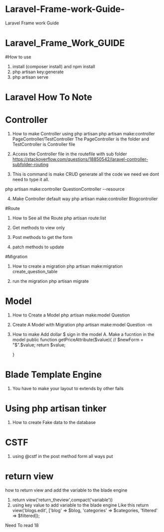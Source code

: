 # Laravel-Frame-work-Guide-
Laravel Frame work Guide 



# Laravel_Frame_Work_GUIDE

#How to use 
1. install  (composer install) and npm install
2. php artisan key:generate 
3. php artisan serve 




# Laravel How To Note 

# Controller  
1. How to make Controller using php artisan
php artisan make:controller PageController/TestController
The PageController is the folder and TestController is Controller file

2. Access the Controller file in the routefile with sub folder 
 https://stackoverflow.com/questions/18850542/laravel-controller-subfolder-routing


3. This is command is make CRUD generate all the code we need we dont need to type it all. 

php artisan make:controller QuestionController --resource

4. Make Controller default way 
 php artisan make:controller Blogcontroller

#Route

1. How to See all the Route 
php artisan route:list 

2. Get methods to view only
3. Post methods to get the form
4. patch  methods to update 

#Migration 

1. How to create a migration 
php artisan make:migration create_question_table

2. run the migration 
php artisan migrate 



# Model 

1. How to Create a Model 
php artisan make:model Question

2. Create A Model with Migration
php artisan make:model Question -m

3. How to make Add dollar $ sign in the model 
A. Make a fucntion in the model 
public function getPriceAttribute($value){
      //  $newForm = "$".$value;
        return $value;

    }



# Blade Template Engine 
1. You have to make your layout to extends by other fails



# Using php artisan tinker
1. How to create Fake data to the database
 

# CSTF
1. using @cstf in the post method form all ways put 


# return view 
how to return view and add the variable to the blade engine
1. return view('return_theview',compact('variable'))
2. using key value to add variable to the blade engine
 Like this
return view('blogs.edit', ['blog' => $blog, 'categories' => $categories, 'filtered' => $filtered]);

Need To read 18